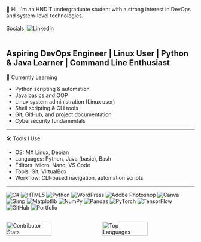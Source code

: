 👋 Hi, I'm an HNDIT undergraduate student with a strong interest in DevOps and system-level technologies. <br><br>
Socials: [![LinkedIn](https://img.shields.io/badge/LinkedIn-%230077B5.svg?logo=linkedin&logoColor=white)](https://www.linkedin.com/in/vihanga-anuththara/) <br><br>



Aspiring DevOps Engineer | Linux User | Python & Java Learner | Command Line Enthusiast
---

🧠 Currently Learning
- Python scripting & automation
- Java basics and OOP
- Linux system administration (Linux user)
- Shell scripting & CLI tools
- Git, GitHub, and project documentation
- Cybersecurity fundamentals

---

🛠️ Tools I Use
- OS: MX Linux, Debian
- Languages: Python, Java (basic), Bash
- Editors: Micro, Nano, VS Code
- Tools: Git, VirtualBox
- Workflow: CLI-based navigation, automation scripts

---

![C#](https://img.shields.io/badge/c%23-%23239120.svg?style=for-the-badge&logo=csharp&logoColor=white) ![HTML5](https://img.shields.io/badge/html5-%23E34F26.svg?style=for-the-badge&logo=html5&logoColor=white) ![Python](https://img.shields.io/badge/python-3670A0?style=for-the-badge&logo=python&logoColor=ffdd54) ![WordPress](https://img.shields.io/badge/WordPress-%23117AC9.svg?style=for-the-badge&logo=WordPress&logoColor=white) ![Adobe Photoshop](https://img.shields.io/badge/adobe%20photoshop-%2331A8FF.svg?style=for-the-badge&logo=adobe%20photoshop&logoColor=white) ![Canva](https://img.shields.io/badge/Canva-%2300C4CC.svg?style=for-the-badge&logo=Canva&logoColor=white) ![Gimp](https://img.shields.io/badge/Gimp-657D8B?style=for-the-badge&logo=gimp&logoColor=FFFFFF) ![Matplotlib](https://img.shields.io/badge/Matplotlib-%23ffffff.svg?style=for-the-badge&logo=Matplotlib&logoColor=black) ![NumPy](https://img.shields.io/badge/numpy-%23013243.svg?style=for-the-badge&logo=numpy&logoColor=white) ![Pandas](https://img.shields.io/badge/pandas-%23150458.svg?style=for-the-badge&logo=pandas&logoColor=white) ![PyTorch](https://img.shields.io/badge/PyTorch-%23EE4C2C.svg?style=for-the-badge&logo=PyTorch&logoColor=white) ![TensorFlow](https://img.shields.io/badge/TensorFlow-%23FF6F00.svg?style=for-the-badge&logo=TensorFlow&logoColor=white) ![GitHub](https://img.shields.io/badge/github-%23121011.svg?style=for-the-badge&logo=github&logoColor=white) ![Portfolio](https://img.shields.io/badge/Portfolio-%23000000.svg?style=for-the-badge&logo=firefox&logoColor=#FF7139) 

##
<div style="display: flex; justify-content: space-between;">
  <img src="https://github-contributor-stats.vercel.app/api?username=vanu888&limit=5&theme=dracula&combine_all_yearly_contributions=true" alt="Contributor Stats" width="49%">
  <img src="https://github-readme-stats.vercel.app/api/top-langs/?username=vanu888&theme=dracula&hide_border=false&include_all_commits=true&count_private=false&layout=compact" alt="Top Languages" width="49%">
</div>

 




<!-- Proudly created with GPRM ( https://gprm.itsvg.in ) -->

